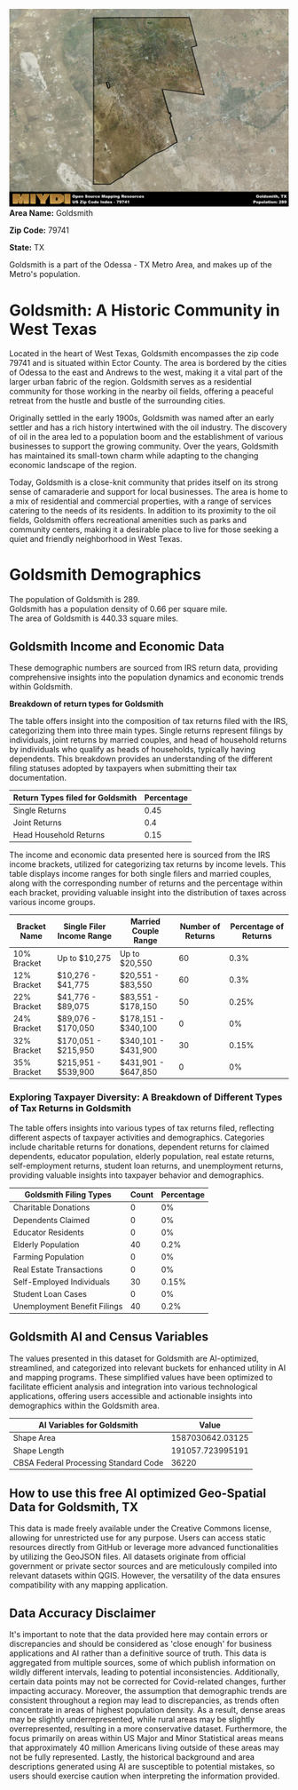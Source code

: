 ![Image Alt Text](../_images/79741.png)
**Area Name:** Goldsmith

**Zip Code:** 79741

**State:** TX

Goldsmith is a part of the Odessa - TX Metro Area, and makes up  of the Metro's population.  

# Goldsmith: A Historic Community in West Texas  

Located in the heart of West Texas, Goldsmith encompasses the zip code 79741 and is situated within Ector County. The area is bordered by the cities of Odessa to the east and Andrews to the west, making it a vital part of the larger urban fabric of the region. Goldsmith serves as a residential community for those working in the nearby oil fields, offering a peaceful retreat from the hustle and bustle of the surrounding cities.

Originally settled in the early 1900s, Goldsmith was named after an early settler and has a rich history intertwined with the oil industry. The discovery of oil in the area led to a population boom and the establishment of various businesses to support the growing community. Over the years, Goldsmith has maintained its small-town charm while adapting to the changing economic landscape of the region.

Today, Goldsmith is a close-knit community that prides itself on its strong sense of camaraderie and support for local businesses. The area is home to a mix of residential and commercial properties, with a range of services catering to the needs of its residents. In addition to its proximity to the oil fields, Goldsmith offers recreational amenities such as parks and community centers, making it a desirable place to live for those seeking a quiet and friendly neighborhood in West Texas.

# Goldsmith Demographics

The population of Goldsmith is 289.  
Goldsmith has a population density of 0.66 per square mile.  
The area of Goldsmith is 440.33 square miles.  

## Goldsmith Income and Economic Data

These demographic numbers are sourced from IRS return data, providing comprehensive insights into the population dynamics and economic trends within Goldsmith.

**Breakdown of return types for Goldsmith**

The table offers insight into the composition of tax returns filed with the IRS, categorizing them into three main types. Single returns represent filings by individuals, joint returns by married couples, and head of household returns by individuals who qualify as heads of households, typically having dependents. This breakdown provides an understanding of the different filing statuses adopted by taxpayers when submitting their tax documentation.

| Return Types filed for Goldsmith                              | Percentage          |
|----------------------------------------------------------|---------------------|
| Single Returns                                            | 0.45 |
| Joint Returns                                             | 0.4 |
| Head Household Returns                                    | 0.15 |

The income and economic data presented here is sourced from the IRS income brackets, utilized for categorizing tax returns by income levels. This table displays income ranges for both single filers and married couples, along with the corresponding number of returns and the percentage within each bracket, providing valuable insight into the distribution of taxes across various income groups.

| Bracket Name       | Single Filer Income Range | Married Couple Range | Number of Returns | Percentage of Returns |
|--------------------|----------------------------|----------------------|-------------------|-----------------------|
| 10% Bracket        | Up to $10,275              | Up to $20,550        | 60 | 0.3% |
| 12% Bracket        | $10,276 - $41,775          | $20,551 - $83,550    | 60 | 0.3% |
| 22% Bracket        | $41,776 - $89,075          | $83,551 - $178,150   | 50 | 0.25% |
| 24% Bracket        | $89,076 - $170,050         | $178,151 - $340,100  | 0 | 0% |
| 32% Bracket        | $170,051 - $215,950        | $340,101 - $431,900  | 30 | 0.15% |
| 35% Bracket        | $215,951 - $539,900        | $431,901 - $647,850  | 0 | 0% |

### Exploring Taxpayer Diversity: A Breakdown of Different Types of Tax Returns in Goldsmith

The table offers insights into various types of tax returns filed, reflecting different aspects of taxpayer activities and demographics. Categories include charitable returns for donations, dependent returns for claimed dependents, educator population, elderly population, real estate returns, self-employment returns, student loan returns, and unemployment returns, providing valuable insights into taxpayer behavior and demographics.

| Goldsmith Filing Types                    | Count | Percentage |
|--------------------------------------|-------|------------|
| Charitable Donations                 | 0 | 0% |
| Dependents Claimed                   | 0 | 0% |
| Educator Residents                   | 0 | 0% |
| Elderly Population                   | 40 | 0.2% |
| Farming Population                   | 0 | 0% |
| Real Estate Transactions             | 0 | 0% |
| Self-Employed Individuals            | 30 | 0.15% |
| Student Loan Cases                   | 0 | 0% |
| Unemployment Benefit Filings         | 40 | 0.2% |

## Goldsmith AI and Census Variables

The values presented in this dataset for Goldsmith are AI-optimized, streamlined, and categorized into relevant buckets for enhanced utility in AI and mapping programs. These simplified values have been optimized to facilitate efficient analysis and integration into various technological applications, offering users accessible and actionable insights into demographics within the Goldsmith area.

| AI Variables for Goldsmith | Value |
|-------------|-------|
| Shape Area | 1587030642.03125 |
| Shape Length | 191057.723995191 |
| CBSA Federal Processing Standard Code | 36220 |

## How to use this free AI optimized Geo-Spatial Data for Goldsmith, TX

This data is made freely available under the Creative Commons license, allowing for unrestricted use for any purpose. Users can access static resources directly from GitHub or leverage more advanced functionalities by utilizing the GeoJSON files. All datasets originate from official government or private sector sources and are meticulously compiled into relevant datasets within QGIS. However, the versatility of the data ensures compatibility with any mapping application.

## Data Accuracy Disclaimer
It's important to note that the data provided here may contain errors or discrepancies and should be considered as 'close enough' for business applications and AI rather than a definitive source of truth. This data is aggregated from multiple sources, some of which publish information on wildly different intervals, leading to potential inconsistencies. Additionally, certain data points may not be corrected for Covid-related changes, further impacting accuracy. Moreover, the assumption that demographic trends are consistent throughout a region may lead to discrepancies, as trends often concentrate in areas of highest population density. As a result, dense areas may be slightly underrepresented, while rural areas may be slightly overrepresented, resulting in a more conservative dataset. Furthermore, the focus primarily on areas within US Major and Minor Statistical areas means that approximately 40 million Americans living outside of these areas may not be fully represented. Lastly, the historical background and area descriptions generated using AI are susceptible to potential mistakes, so users should exercise caution when interpreting the information provided.
